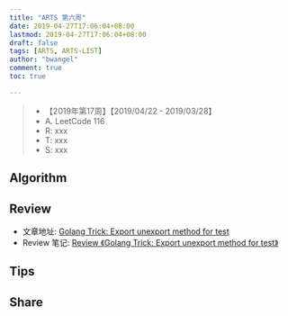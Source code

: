 ```yaml
---
title: "ARTS 第六周"
date: 2019-04-27T17:06:04+08:00
lastmod: 2019-04-27T17:06:04+08:00
draft: false
tags: [ARTS, ARTS-LIST]
author: "bwangel"
comment: true
toc: true

---
```


> + 【2019年第17周】【2019/04/22 - 2019/03/28】
> + A. LeetCode 116
> + R: xxx
> + T: xxx
> + S: xxx

<!--more-->

## Algorithm

## Review

+ 文章地址: [Golang Trick: Export unexport method for test](https://medium.com/@robiplus/golang-trick-export-for-test-aa16cbd7b8cd)
+ Review 笔记: [Review 《Golang Trick: Export unexport method for test》](/2019/04/27/golang-trick-export-for-test/)

## Tips

## Share
